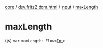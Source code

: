 [core](../../index.md) / [dev.fritz2.dom.html](../index.md) / [Input](index.md) / [maxLength](./max-length.md)

# maxLength

(js) `var maxLength: Flow<`[`Int`](https://kotlinlang.org/api/latest/jvm/stdlib/kotlin/-int/index.html)`>`